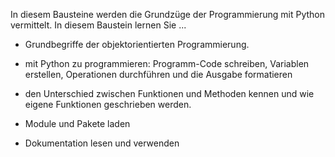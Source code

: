 In diesem Bausteine werden die Grundzüge der Programmierung mit Python vermittelt. In diesem Baustein lernen Sie ...

  - Grundbegriffe der objektorientierten Programmierung.
  
  - mit Python zu programmieren: Programm-Code schreiben, Variablen erstellen, Operationen durchführen und die Ausgabe formatieren

  - den Unterschied zwischen Funktionen und Methoden kennen und wie eigene Funktionen geschrieben werden.

  - Module und Pakete laden

  - Dokumentation lesen und verwenden